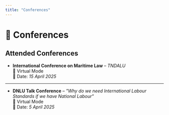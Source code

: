```yaml
---
title: "Conferences"
---
```


# 🎤 Conferences  


## Attended Conferences  

- **International Conference on Maritime Law** – *TNDALU*  
  📍 Virtual Mode  
  📅 Date: *15 April 2025*  

---

- **DNLU Talk Conference** – *"Why do we need International Labour Standards if we have National Labour"*  
  📍 Virtual Mode  
  📅 Date: *5 April 2025*  
